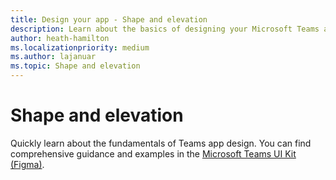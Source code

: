 ```yaml
---
title: Design your app - Shape and elevation
description: Learn about the basics of designing your Microsoft Teams app, including avatars, layout, icons, color scheme, and more.
author: heath-hamilton
ms.localizationpriority: medium
ms.author: lajanuar
ms.topic: Shape and elevation
---
```

# Shape and elevation

Quickly learn about the fundamentals of Teams app design. You can find comprehensive guidance and examples in the [Microsoft Teams UI Kit (Figma)](https://www.figma.com/community/file/916836509871353159).
